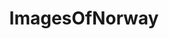 ---
title: ImagesOfNorway
crosslinks:
- EarthPorn
- pics
- Norway
- imagesofnetwork
- travel
- itookapicture
- europe
- mildlyinteresting
- funny
- NorwayPics
- CampingandHiking
- tattoos
- ruralporn
- SkyPorn
- OldSchoolCool
- gifs
- LargeImages
- wallpaper
- place
- trees
---